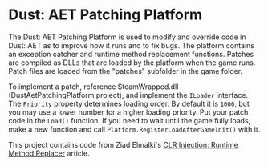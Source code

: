 Dust: AET Patching Platform
===========================

The Dust: AET Patching Platform is used to modify and override code in Dust: AET as to improve how it runs and to fix bugs. The platform contains an exception catcher and runtime method replacement functions. Patches are compiled as DLLs that are loaded by the platform when the game runs. Patch files are loaded from the "patches" subfolder in the game folder.

To implement a patch, reference SteamWrapped.dll (DustAetPatchingPlatform project), and implement the `ILoader` interface. The `Priority` property determines loading order. By default it is `1000`, but you may use a lower number for a higher loading priority. Put your patch code in the `Load()` function. If you need to wait until the game fully loads, make a new function and call `Platform.RegisterLoadAfterGameInit()` with it.

This project contains code from Ziad Elmalki's [CLR Injection: Runtime Method Replacer](http://www.codeproject.com/Articles/37549/CLR-Injection-Runtime-Method-Replacer) article.
